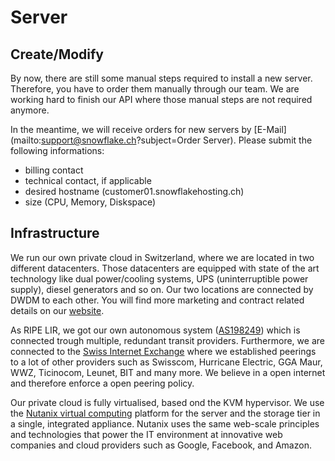 # Server

## Create/Modify

By now, there are still some manual steps required to install a new server. Therefore, you have to order them manually through our team. We are working hard to finish our API where those manual steps are not required anymore.

In the meantime, we will receive orders for new servers by [E-Mail](mailto:support@snowflake.ch?subject=Order Server). Please submit the following informations:

- billing contact
- technical contact, if applicable
- desired hostname (customer01.snowflakehosting.ch)
- size (CPU, Memory, Diskspace)


## Infrastructure

We run our own private cloud in Switzerland, where we are located in two different datacenters. Those datacenters are equipped with state of the art technology like dual power/cooling systems, UPS (uninterruptible power supply), diesel generators and so on. Our two locations are connected by DWDM to each other. You will find more marketing and contract related details on our [website](https://snowflake.ch/hosting/).

As RIPE LIR, we got our own autonomous system ([AS198249](http://bgp.he.net/AS198249)) which is connected trough multiple, redundant transit providers. Furthermore, we are connected to the [Swiss Internet Exchange](http://www.swissix.ch/) where we established peerings to a lot of other providers such as Swisscom, Hurricane Electric, GGA Maur, WWZ, Ticinocom, Leunet, BIT and many more. We believe in a open internet and therefore enforce a open peering policy.

Our private cloud is fully virtualised, based ond the KVM hypervisor. We use the [Nutanix virtual computing](http://www.nutanix.com/) platform for the server and the storage tier in a single, integrated appliance. Nutanix uses the same web-scale principles and technologies that power the IT environment at innovative web companies and cloud providers such as Google, Facebook, and Amazon.

